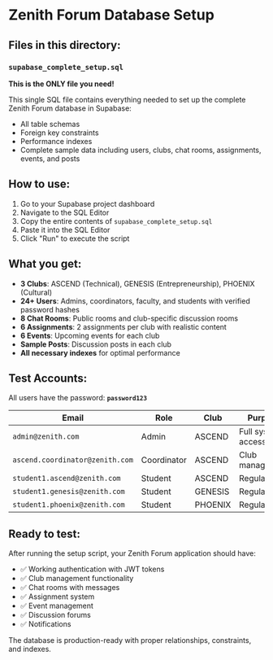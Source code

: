 # Zenith Forum Database Setup

## Files in this directory:

### `supabase_complete_setup.sql`
**This is the ONLY file you need!**

This single SQL file contains everything needed to set up the complete Zenith Forum database in Supabase:
- All table schemas
- Foreign key constraints
- Performance indexes
- Complete sample data including users, clubs, chat rooms, assignments, events, and posts

## How to use:

1. Go to your Supabase project dashboard
2. Navigate to the SQL Editor
3. Copy the entire contents of `supabase_complete_setup.sql`
4. Paste it into the SQL Editor
5. Click "Run" to execute the script

## What you get:

- **3 Clubs**: ASCEND (Technical), GENESIS (Entrepreneurship), PHOENIX (Cultural)
- **24+ Users**: Admins, coordinators, faculty, and students with verified password hashes
- **8 Chat Rooms**: Public rooms and club-specific discussion rooms
- **6 Assignments**: 2 assignments per club with realistic content
- **6 Events**: Upcoming events for each club
- **Sample Posts**: Discussion posts in each club
- **All necessary indexes** for optimal performance

## Test Accounts:

All users have the password: **`password123`**

| Email | Role | Club | Purpose |
|-------|------|------|---------|
| `admin@zenith.com` | Admin | ASCEND | Full system access |
| `ascend.coordinator@zenith.com` | Coordinator | ASCEND | Club management |
| `student1.ascend@zenith.com` | Student | ASCEND | Regular user |
| `student1.genesis@zenith.com` | Student | GENESIS | Regular user |
| `student1.phoenix@zenith.com` | Student | PHOENIX | Regular user |

## Ready to test:

After running the setup script, your Zenith Forum application should have:
- ✅ Working authentication with JWT tokens
- ✅ Club management functionality
- ✅ Chat rooms with messages
- ✅ Assignment system
- ✅ Event management
- ✅ Discussion forums
- ✅ Notifications

The database is production-ready with proper relationships, constraints, and indexes.
